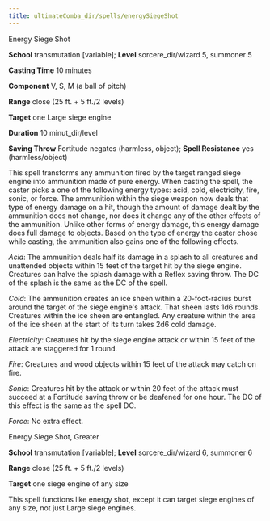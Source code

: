 ```yaml
---
title: ultimateComba_dir/spells/energySiegeShot
---
```

Energy Siege Shot

**School** transmutation [variable]; **Level** sorcere_dir/wizard 5, summoner 5

**Casting Time** 10 minutes

**Component** V, S, M (a ball of pitch)

**Range** close (25 ft. + 5 ft./2 levels)

**Target** one Large siege engine

**Duration** 10 minut_dir/level

**Saving Throw** Fortitude negates (harmless, object); **Spell Resistance** yes (harmless/object)

This spell transforms any ammunition fired by the target ranged siege engine into ammunition made of pure energy. When casting the spell, the caster picks a one of the following energy types: acid, cold, electricity, fire, sonic, or force. The ammunition within the siege weapon now deals that type of energy damage on a hit, though the amount of damage dealt by the ammunition does not change, nor does it change any of the other effects of the ammunition. Unlike other forms of energy damage, this energy damage does full damage to objects. Based on the type of energy the caster chose while casting, the ammunition also gains one of the following effects.

_Acid_: The ammunition deals half its damage in a splash to all creatures and unattended objects within 15 feet of the target hit by the siege engine. Creatures can halve the splash damage with a Reflex saving throw. The DC of the splash is the same as the DC of the spell.

  
  

_Cold_: The ammunition creates an ice sheen within a 20-foot-radius burst around the target of the siege engine's attack. That sheen lasts 1d6 rounds. Creatures within the ice sheen are entangled. Any creature within the area of the ice sheen at the start of its turn takes 2d6 cold damage.

  
  

_Electricity_: Creatures hit by the siege engine attack or within 15 feet of the attack are staggered for 1 round.

  
  

_Fire_: Creatures and wood objects within 15 feet of the attack may catch on fire.

  
  

_Sonic_: Creatures hit by the attack or within 20 feet of the attack must succeed at a Fortitude saving throw or be deafened for one hour. The DC of this effect is the same as the spell DC.

  
  

_Force_: No extra effect.

  
  

Energy Siege Shot, Greater

**School** transmutation [variable]; **Level** sorcere_dir/wizard 6, summoner 6

**Range** close (25 ft. + 5 ft./2 levels)

**Target** one siege engine of any size

This spell functions like energy shot, except it can target siege engines of any size, not just Large siege engines.

